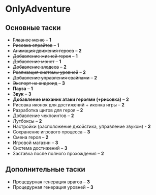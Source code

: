 # OnlyAdventure  

## Основные таски  

- ~~Главное меню~~ – **1**  
- ~~Рисовка спрайтов~~ – **1**  
- ~~Анимация движения героев~~ – **2**  
- ~~Добавление жизней героя~~ – **1**  
- ~~Добавление монет~~ – **1**  
- ~~Добавление злодеев~~ – **2**  
- ~~Реализация системы уровней~~ – **2**  
- ~~Добавление управления свайпами~~ – **2**
- ~~Экспорт на андроид~~ – **3**  
- __Пауза__ – **1**  
- __Звук__ – **3**
- __Добавление механик атаки героями (+рисовка)__ – **2**  
- Рисовка иконок для достижений + иконка игры – **2**  
- Разработка щитов для героя – **2**  
- Добавление чекпоинтов – **2**  
- Лутбоксы – **2**
- Настройки (расположение джойстика, управление звуком) - **2**
- Сохранение игрового процесса – **3**  
- Смена героя – **2**  
- Игровой магазин – **3**  
- Система достижений – **3**  
- Заставка после полного прохождения – **2**  

## Дополнительные таски  

- Процедурная генерация врагов – **3**  
- Процедурная генерация уровней – **3**  
